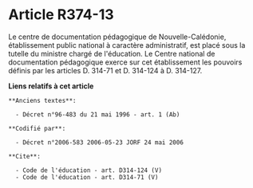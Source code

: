 # Article R374-13

Le centre de documentation pédagogique de Nouvelle-Calédonie, établissement public national à caractère administratif, est
placé sous la tutelle du ministre chargé de l'éducation. Le Centre national de documentation pédagogique exerce sur cet
établissement les pouvoirs définis par les articles D. 314-71 et D. 314-124 à D. 314-127.

**Liens relatifs à cet article**

	**Anciens textes**:

	  - Décret n°96-483 du 21 mai 1996 - art. 1 (Ab)

	**Codifié par**:

	  - Décret n°2006-583 2006-05-23 JORF 24 mai 2006

	**Cite**:

	  - Code de l'éducation - art. D314-124 (V)
	  - Code de l'éducation - art. D314-71 (V)
